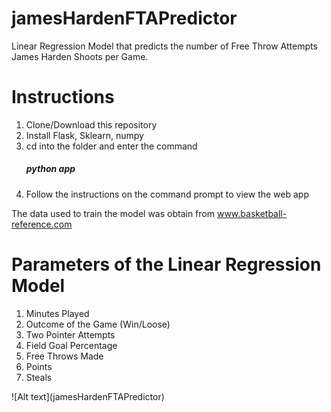 # jamesHardenFTAPredictor
Linear Regression Model that predicts the number of Free Throw Attempts James Harden Shoots per Game.

<h1>Instructions</h1>
<ol>
  <li>Clone/Download this repository</li>
  <li>Install Flask, Sklearn, numpy</li>
  <li>cd into the folder and enter the command <h5>python app</h5></li>
  <li>Follow the instructions on the command prompt to view the web app</li>
</ol>

The data used to train the model was obtain from www.basketball-reference.com

<h1>Parameters of the Linear Regression Model</h1>
<ol>
<li>Minutes Played</li>
<li>Outcome of the Game (Win/Loose)</li>
<li>Two Pointer Attempts</li>
<li>Field Goal Percentage</li>
<li>Free Throws Made</li>
<li>Points</li>
<li>Steals</li>
</ol>
![Alt text](jamesHardenFTAPredictor)
